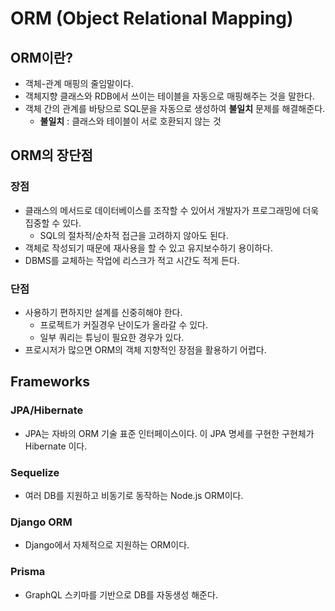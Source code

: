 # ORM (Object Relational Mapping)



## ORM이란?

* 객체-관계 매핑의 줄임말이다.
* 객체지향 클래스와 RDB에서 쓰이는 테이블을 자동으로 매핑해주는 것을 말한다.
* 객체 간의 관계를 바탕으로 SQL문을 자동으로 생성하여 **불일치** 문제를 해결해준다.
  * **불일치** : 클래스와 테이블이 서로 호환되지 않는 것



## ORM의 장단점

### 장점

* 클래스의 메서드로 데이터베이스를 조작할 수 있어서 개발자가 프로그래밍에 더욱 집중할 수 있다.
  * SQL의 절차적/순차적 접근을 고려하지 않아도 된다.
* 객체로 작성되기 때문에 재사용을 할 수 있고 유지보수하기 용이하다.
* DBMS를 교체하는 작업에 리스크가 적고 시간도 적게 든다.

### 단점

* 사용하기 편하지만 설계를 신중히해야 한다.
  * 프로젝트가 커질경우 난이도가 올라갈 수 있다.
  * 일부 쿼리는 튜닝이 필요한 경우가 있다.
* 프로시저가 많으면 ORM의 객체 지향적인 장점을 활용하기 어렵다.



## Frameworks

### JPA/Hibernate

* JPA는 자바의 ORM 기술 표준 인터페이스이다. 이 JPA 명세를 구현한 구현체가 Hibernate 이다.



### Sequelize

* 여러 DB를 지원하고 비동기로 동작하는 Node.js ORM이다. 



### Django ORM

* Django에서 자체적으로 지원하는 ORM이다.



### Prisma

* GraphQL 스키마를 기반으로 DB를 자동생성 해준다.

